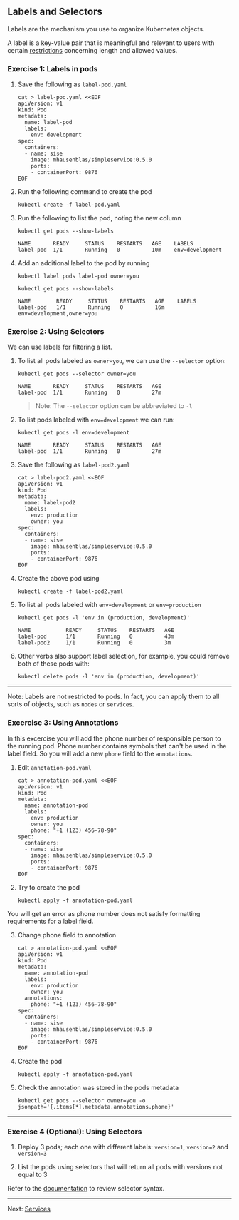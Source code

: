 ## Labels and Selectors

Labels are the mechanism you use to organize Kubernetes objects.

A label is a key-value pair that is meaningful and relevant to users with certain [restrictions](https://kubernetes.io/docs/concepts/overview/working-with-objects/labels/#syntax-and-character-set) concerning length and allowed values.

### Exercise 1: Labels in pods

1. Save the following as `label-pod.yaml`

    ```console
    cat > label-pod.yaml <<EOF
    apiVersion: v1
    kind: Pod
    metadata:
      name: label-pod
      labels:
        env: development
    spec:
      containers:
      - name: sise
        image: mhausenblas/simpleservice:0.5.0
        ports:
        - containerPort: 9876
    EOF
    ```

1. Run the following command to create the pod

    ```console
    kubectl create -f label-pod.yaml
    ```

1. Run the following to list the pod, noting the new column

    ```console
    kubectl get pods --show-labels

    NAME       READY     STATUS    RESTARTS   AGE    LABELS
    label-pod  1/1       Running   0          10m    env=development
    ```

1. Add an additional label to the pod by running

    ```console
    kubectl label pods label-pod owner=you

    kubectl get pods --show-labels

    NAME        READY     STATUS    RESTARTS   AGE    LABELS
    label-pod   1/1       Running   0          16m    env=development,owner=you
    ```

### Exercise 2: Using Selectors

We can use labels for filtering a list.

1. To list all pods labeled as `owner=you`, we can use the `--selector` option:

    ```console
    kubectl get pods --selector owner=you

    NAME       READY     STATUS    RESTARTS   AGE
    label-pod  1/1       Running   0          27m
    ```

    >Note: The `--selector` option can be abbreviated to `-l`

1. To list pods labeled with `env=development` we can run:

    ```console
    kubectl get pods -l env=development

    NAME       READY     STATUS    RESTARTS   AGE
    label-pod  1/1       Running   0          27m
    ```

1. Save the following as `label-pod2.yaml`

    ```console
    cat > label-pod2.yaml <<EOF
    apiVersion: v1
    kind: Pod
    metadata:
      name: label-pod2
      labels:
        env: production
        owner: you
    spec:
      containers:
      - name: sise
        image: mhausenblas/simpleservice:0.5.0
        ports:
        - containerPort: 9876
    EOF
    ```

1. Create the above pod using

    ```console
    kubectl create -f label-pod2.yaml
    ```

1. To list all pods labeled with `env=development` or `env=production`

    ```console
    kubectl get pods -l 'env in (production, development)'

    NAME           READY     STATUS    RESTARTS   AGE
    label-pod      1/1       Running   0          43m
    label-pod2     1/1       Running   0          3m
    ```

1. Other verbs also support label selection, for example, you could remove both of these pods with:

    ```console
    kubectl delete pods -l 'env in (production, development)'
    ```

---

Note: Labels are not restricted to pods. In fact, you can apply them to all sorts of objects, such as `nodes` or `services`.

### Excercise 3: Using Annotations

In this excercise you will add the phone number of responsible person to the running pod. Phone number contains symbols that can't be used in the label field. So you will add a new `phone` field to the `annotations`.

1. Edit `annotation-pod.yaml`

    ```console
    cat > annotation-pod.yaml <<EOF
    apiVersion: v1
    kind: Pod
    metadata:
      name: annotation-pod
      labels:
        env: production
        owner: you
        phone: "+1 (123) 456-78-90"
    spec:
      containers:
      - name: sise
        image: mhausenblas/simpleservice:0.5.0
        ports:
        - containerPort: 9876
    EOF
    ```
2. Try to create the pod

    ```
    kubectl apply -f annotation-pod.yaml
    ```

You will get an error as phone number does not satisfy formatting requirements for a label field.

3. Change phone field to annotation

    ```console
    cat > annotation-pod.yaml <<EOF
    apiVersion: v1
    kind: Pod
    metadata:
      name: annotation-pod
      labels:
        env: production
        owner: you
      annotations:
        phone: "+1 (123) 456-78-90"
    spec:
      containers:
      - name: sise
        image: mhausenblas/simpleservice:0.5.0
        ports:
        - containerPort: 9876
    EOF
    ```

4. Create the pod

    ```
    kubectl apply -f annotation-pod.yaml
    ```

5. Check the annotation was stored in the pods metadata

    ```
    kubectl get pods --selector owner=you -o jsonpath='{.items[*].metadata.annotations.phone}'
    ```

---

### Exercise 4 (Optional): Using Selectors

1. Deploy 3 pods; each one with different labels: `version=1`, `version=2` and `version=3`

1. List the pods using selectors that will return all pods with versions not equal to 3

Refer to the [documentation](https://kubernetes.io/docs/concepts/overview/working-with-objects/labels/#label-selectors) to review selector syntax.

---

Next: [Services](services.md)
